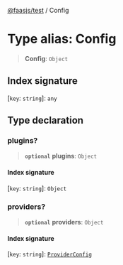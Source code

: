 [@faasjs/test](../README.md) / Config

# Type alias: Config

> **Config**: `Object`

## Index signature

 \[`key`: `string`\]: `any`

## Type declaration

### plugins?

> **`optional`** **plugins**: `Object`

#### Index signature

 \[`key`: `string`\]: `Object`

### providers?

> **`optional`** **providers**: `Object`

#### Index signature

 \[`key`: `string`\]: [`ProviderConfig`](ProviderConfig.md)
